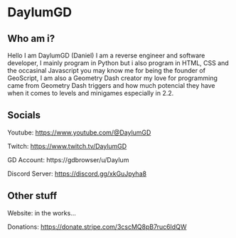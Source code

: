 DaylumGD
===========

Who am i?
----------
Hello I am DaylumGD (Daniel) I am a reverse engineer and software developer, I mainly program in Python but i also program in HTML, CSS and the occasinal Javascript you may know me for being the founder of GeoScript, I am also a Geometry Dash
creator my love for programming came from Geometry Dash triggers and how much potencial they have when it comes to levels and minigames especially in 2.2.

Socials
--------
Youtube: https://www.youtube.com/@DaylumGD

Twitch: https://www.twitch.tv/DaylumGD

GD Account: https://gdbrowser/u/Daylum

Discord Server: https://discord.gg/xkGuJpyha8

Other stuff
--------
Website: in the works...

Donations: https://donate.stripe.com/3cscMQ8pB7ruc6IdQW
